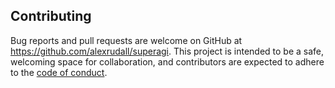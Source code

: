 ## Contributing

Bug reports and pull requests are welcome on GitHub at https://github.com/alexrudall/superagi. This project is intended to be a safe, welcoming space for collaboration, and contributors are expected to adhere to the [code of conduct](https://github.com/alexrudall/superagi/blob/main/CODE_OF_CONDUCT.md).

